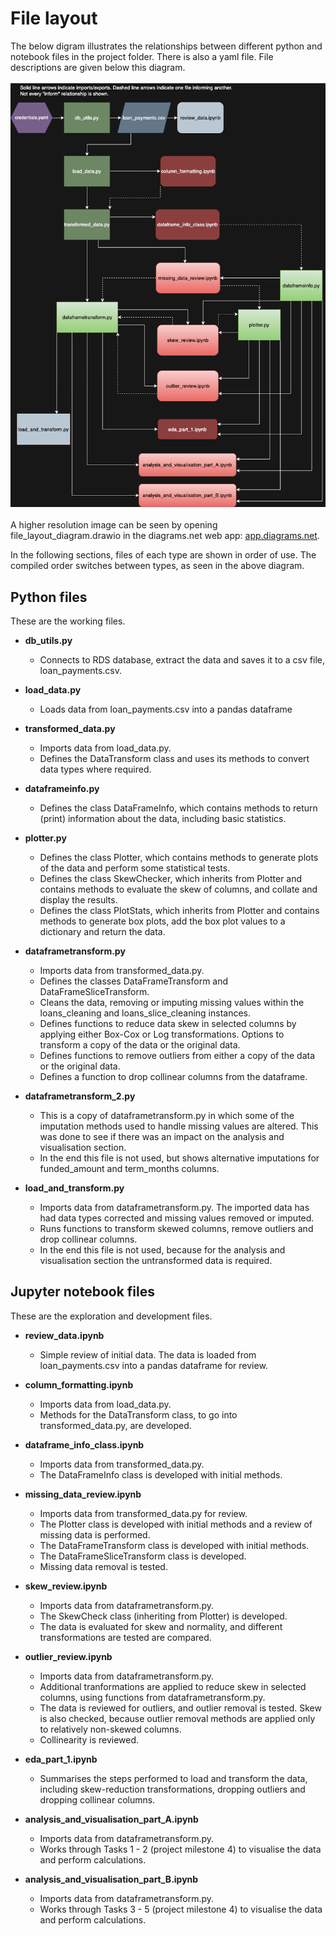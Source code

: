 # File layout

The below digram illustrates the relationships between different python and notebook files in the project folder. There is also a yaml file. File descriptions are given below this diagram.\
\
![file_layout_diagram.png](file_layout_diagram.png)\
 \
 A higher resolution image can be seen by opening file_layout_diagram.drawio in the diagrams.net web app: [app.diagrams.net](https://app.diagrams.net/?src=about).

In the following sections, files of each type are shown in order of use. The compiled order switches between types, as seen in the above diagram.

## Python files

These are the working files. 

* **db_utils.py** 
    * Connects to RDS database, extract the data and saves it to a csv file, loan_payments.csv.

* **load_data.py** 
    * Loads data from loan_payments.csv into a pandas dataframe

* **transformed_data.py** 
    * Imports data from load_data.py. 
    * Defines the DataTransform class and uses its methods to convert data types where required. 

* **dataframeinfo.py** 
    * Defines the class DataFrameInfo, which contains methods to return (print) information about the data, including basic statistics. 

* **plotter.py** 
    * Defines the class Plotter, which contains methods to generate plots of the data and perform some statistical tests. 
    * Defines the class SkewChecker, which inherits from Plotter and contains methods to evaluate the skew of columns, and collate and display the results. 
    * Defines the class PlotStats, which inherits from Plotter and contains methods to generate box plots, add the box plot values to a dictionary and return the data. 

* **dataframetransform.py**  
    * Imports data from transformed_data.py. 
    * Defines the classes DataFrameTransform and DataFrameSliceTransform.  
    * Cleans the data, removing or imputing missing values within the loans_cleaning and loans_slice_cleaning instances. 
    * Defines functions to reduce data skew in selected columns by applying either Box-Cox or Log transformations. Options to transform a copy of the data or the original data. 
    * Defines functions to remove outliers from either a copy of the data or the original data. 
    * Defines a function to drop collinear columns from the dataframe.

* **dataframetransform_2.py**
    * This is a copy of dataframetransform.py in which some of the imputation methods used to handle missing values are altered. This was done to see if there was an impact on the analysis and visualisation section.
    * In the end this file is not used, but shows alternative imputations for funded_amount and term_months columns. 

* **load_and_transform.py**
    * Imports data from dataframetransform.py. The imported data has had data types corrected and missing values removed or imputed. 
    * Runs functions to transform skewed columns, remove outliers and drop collinear columns.
    * In the end this file is not used, because for the analysis and visualisation section the untransformed data is required.  

## Jupyter notebook files

These are the exploration and development files.

* **review_data.ipynb**
    * Simple review of initial data. The data is loaded from loan_payments.csv into a pandas dataframe for review. 

* **column_formatting.ipynb**
    * Imports data from load_data.py. 
    * Methods for the DataTransform class, to go into transformed_data.py, are developed. 

* **dataframe_info_class.ipynb**
    * Imports data from transformed_data.py.
    * The DataFrameInfo class is developed with initial methods.

* **missing_data_review.ipynb**
    * Imports data from transformed_data.py for review. 
    * The Plotter class is developed with initial methods and a review of missing data is performed. 
    * The DataFrameTransform class is developed with initial methods.
    * The DataFrameSliceTransform class is developed. 
    * Missing data removal is tested. 

* **skew_review.ipynb**
    * Imports data from dataframetransform.py.
    * The SkewCheck class (inheriting from Plotter) is developed. 
    * The data is evaluated for skew and normality, and different transformations are tested are compared.

* **outlier_review.ipynb**
    * Imports data from dataframetransform.py. 
    * Additional tranformations are applied to reduce skew in selected columns, using functions from dataframetransform.py.
    * The data is reviewed for outliers, and outlier removal is tested. Skew is also checked, because outlier removal methods are applied only to relatively non-skewed columns. 
    * Collinearity is reviewed. 

* **eda_part_1.ipynb**
    * Summarises the steps performed to load and transform the data, including skew-reduction transformations, dropping outliers and dropping collinear columns. 

* **analysis_and_visualisation_part_A.ipynb**
    * Imports data from dataframetransform.py. 
    * Works through Tasks 1 - 2 (project milestone 4) to visualise the data and perform calculations. 

* **analysis_and_visualisation_part_B.ipynb**
    * Imports data from dataframetransform.py. 
    * Works through Tasks 3 - 5 (project milestone 4) to visualise the data and perform calculations. 








    
